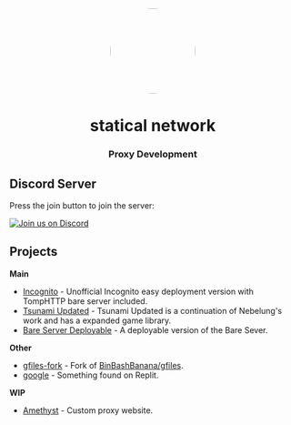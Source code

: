 <!--
                                _     _                     _       _   _          _                               _    
     /\                        | |   | |                   | |     | \ | |        | |                             | |   
    /  \     _ __ ___     ___  | |_  | |__    _   _   ___  | |_    |  \| |   ___  | |_  __      __   ___    _ __  | | __
   / /\ \   | '_ ` _ \   / _ \ | __| | '_ \  | | | | / __| | __|   | . ` |  / _ \ | __| \ \ /\ / /  / _ \  | '__| | |/ /
  / ____ \  | | | | | | |  __/ | |_  | | | | | |_| | \__ \ | |_    | |\  | |  __/ | |_   \ V  V /  | (_) | | |    |   < 
 /_/    \_\ |_| |_| |_|  \___|  \__| |_| |_|  \__, | |___/  \__|   |_| \_|  \___|  \__|   \_/\_/    \___/  |_|    |_|\_\
                                               __/ |                                                                    
                                              |___/                                                                     
-->
<!-- The font is called Big, if you are wondering -->
<div align="center">

<img style="border-radius:50%" height="150px" src="https://raw.githubusercontent.com/statical-network/.github/main/img/statical-network.png">

<h1>statical network</h1>

<h3>Proxy Development</h3>

</div>

## Discord Server

Press the join button to join the server:

[![Join us on Discord](https://invidget.switchblade.xyz/J3VPy5Vy8x?theme=light)](https://discord.gg/J3VPy5Vy8x)

## Projects

**Main**
- [Incognito](https://github.com/amethystnetwork-dev/Incognito) - Unofficial Incognito easy deployment version with TompHTTP bare server included.
- [Tsunami Updated](https://github.com/amethystnetwork-dev/Tsunami-2.0) - Tsunami Updated is a continuation of Nebelung's work and has a expanded game library.
- [Bare Server Deployable](https://github.com/amethystnetwork-dev/bare-server-deployable) - A deployable version of the Bare Sever.

**Other**
- [gfiles-fork](https://github.com/amethystnetwork-dev/gfiles-fork) - Fork of [BinBashBanana/gfiles](https://github.com/BinBashBanana/gfiles).
- [google](https://github.com/amethystnetwork-dev/google) - Something found on Replit.

**WIP**
- [Amethyst](https://github.com/amethystnetwork-dev/Amethyst) - Custom proxy website.
